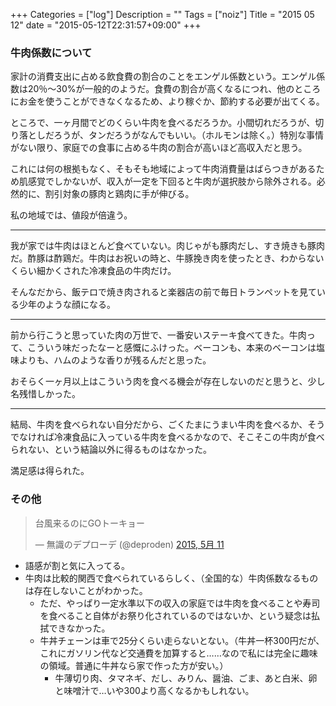 +++
Categories = ["log"]
Description = ""
Tags = ["noiz"]
Title = "2015 05 12"
date = "2015-05-12T22:31:57+09:00"
+++

### 牛肉係数について
家計の消費支出に占める飲食費の割合のことをエンゲル係数という。エンゲル係数は20％〜30%が一般的のようだ。食費の割合が高くなるにつれ、他のところにお金を使うことができなくなるため、より稼ぐか、節約する必要が出てくる。

ところで、一ヶ月間でどのくらい牛肉を食べるだろうか。小間切れだろうが、切り落としだろうが、タンだろうがなんでもいい。（ホルモンは除く。）特別な事情がない限り、家庭での食事に占める牛肉の割合が高いほど高収入だと思う。

これには何の根拠もなく、そもそも地域によって牛肉消費量はばらつきがあるため肌感覚でしかないが、収入が一定を下回ると牛肉が選択肢から除外される。必然的に、割引対象の豚肉と鶏肉に手が伸びる。

私の地域では、値段が倍違う。

---

我が家では牛肉はほとんど食べていない。肉じゃがも豚肉だし、すき焼きも豚肉だ。酢豚は酢鶏だ。牛肉はお祝いの時と、牛豚挽き肉を使ったとき、わからないくらい細かくされた冷凍食品の牛肉だけ。

そんなだから、飯テロで焼き肉されると楽器店の前で毎日トランペットを見ている少年のような顔になる。

---

前から行こうと思っていた肉の万世で、一番安いステーキ食べてきた。牛肉って、こういう味だったなーと感慨にふけった。ベーコンも、本来のベーコンは塩味よりも、ハムのような香りが残るんだと思った。

おそらく一ヶ月以上はこういう肉を食べる機会が存在しないのだと思うと、少し名残惜しかった。

---

結局、牛肉を食べられない自分だから、ごくたまにうまい牛肉を食べるか、そうでなければ冷凍食品に入っている牛肉を食べるかなので、そこそこの牛肉が食べられない、という結論以外に得るものはなかった。

満足感は得られた。

### その他

<blockquote class="twitter-tweet" lang="ja"><p lang="ja" dir="ltr">台風来るのにGOトーキョー</p>&mdash; 無識のデプローデ (@deproden) <a href="https://twitter.com/deproden/status/597908688867758080">2015, 5月 11</a></blockquote>
<script async src="//platform.twitter.com/widgets.js" charset="utf-8"></script>

* 語感が割と気に入ってる。
* 牛肉は比較的関西で食べられているらしく、（全国的な）牛肉係数なるものは存在しないことがわかった。
	* ただ、やっぱり一定水準以下の収入の家庭では牛肉を食べることや寿司を食べること自体がお祭り化されているのではないか、という疑念は払拭できなかった。
	* 牛丼チェーンは車で25分くらい走らないとない。（牛丼一杯300円だが、これにガソリン代など交通費を加算すると……なので私には完全に趣味の領域。普通に牛丼なら家で作った方が安い。）
		* 牛薄切り肉、タマネギ、だし、みりん、醤油、ごま、あと白米、卵と味噌汁で…いや300より高くなるかもしれない。